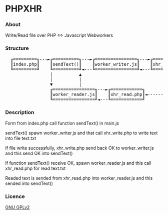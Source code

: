 # PHPXHR

### About
Write/Read file over PHP <=> Javascript Webworkers

### Structure

<pre>
  ╔=========╗---►╔==========╗---►╔================╗---►╔=============╗
  ║index.php║    ║sendText()║    ║worker_writer.js║    ║xhr_write.php║-------┐
  ╚=========╝    ╚==========╝◄---╚================╝◄---╚=============╝       ▼
                 |          ▲                                            ╔========╗
                 |          |                                            ║text.txt║
                 ▼          |                                            ╚========╝
                 ╔================╗---►╔============╗                        |
                 ║worker_reader.js║    ║xhr_read.php║◄-----------------------┘
                 ╚================╝◄---╚============╝
</pre>

### Description
Form from index.php call function sendText() in main.js

sendText() spawn worker_writer.js and that call xhr_write.php to write text into file text.txt

If file write successfully, xhr_write.php send back OK to worker_writer.js and this send OK into sendText()

If function sendText() receive OK, spawn worker_reader.js and this call xhr_read.php for read text.txt

Readed text is sended from xhr_read.php into worker_reader.js and this sended into sendText()

### Licence
[GNU GPLv2](http://www.gnu.org/licenses/gpl-2.0.html)
